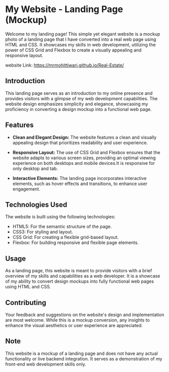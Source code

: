 # My Website - Landing Page (Mockup)

Welcome to my landing page! This simple yet elegant website is a mockup photo of a landing page that I have converted into a real web page using HTML and CSS. It showcases my skills in web development, utilizing the power of CSS Grid and Flexbox to create a visually appealing and responsive layout.

website Link: https://mrmohittiwari.github.io/Real-Estate/

## Introduction

This landing page serves as an introduction to my online presence and provides visitors with a glimpse of my web development capabilities. The website design emphasizes simplicity and elegance, showcasing my proficiency in converting a design mockup into a functional web page.

## Features

- **Clean and Elegant Design:** The website features a clean and visually appealing design that prioritizes readability and user experience.

- **Responsive Layout:** The use of CSS Grid and Flexbox ensures that the website adapts to various screen sizes, providing an optimal viewing experience on both desktops and mobile devices.It is responsive for only desktop and tab.

- **Interactive Elements:** The landing page incorporates interactive elements, such as hover effects and transitions, to enhance user engagement.

## Technologies Used

The website is built using the following technologies:

- HTML5: For the semantic structure of the page.
- CSS3: For styling and layout.
- CSS Grid: For creating a flexible grid-based layout.
- Flexbox: For building responsive and flexible page elements.

## Usage

As a landing page, this website is meant to provide visitors with a brief overview of my skills and capabilities as a web developer. It is a showcase of my ability to convert design mockups into fully functional web pages using HTML and CSS.

## Contributing

Your feedback and suggestions on the website's design and implementation are most welcome. While this is a mockup conversion, any insights to enhance the visual aesthetics or user experience are appreciated.

## Note

This website is a mockup of a landing page and does not have any actual functionality or live backend integration. It serves as a demonstration of my front-end web development skills only.
